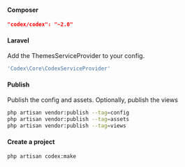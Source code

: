 <!---
title: Codex Documentation
subtitle: Overview   
-->


#### Composer
```JSON
"codex/codex": "~2.0"
```
  
  
#### Laravel
Add the ThemesServiceProvider to your config.
```php
'Codex\Core\CodexServiceProvider'
```
  
  
#### Publish
Publish the config and assets. Optionally, publish the views
```sh
php artisan vendor:publish --tag=config
php artisan vendor:publish --tag=assets
php artisan vendor:publish --tag=views
```
  
  
#### Create a project
```sh
php artisan codex:make
```
